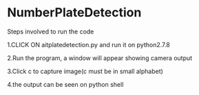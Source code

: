 # NumberPlateDetection

Steps involved to run the code
<p>1.CLICK ON aitplatedetection.py and run it on 
python2.7.8</p>
<p>2.Run the program, a window will appear showing 
camera output</p>
<p>3.Click c to capture image(c must be in small
alphabet)</p>
<p>4.the output can be seen on python shell</p>

